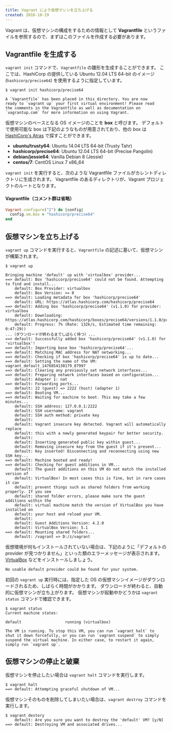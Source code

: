 ```yaml
---
title: Vagrant により仮想マシンを立ち上げる
created: 2016-10-19
---
```


Vagrant は、仮想マシンの構成をするための情報として **Vagrantfile** というファイルを参照するので、まずはこのファイルを作成する必要があります。

Vagrantfile を生成する
----

`vagrant init` コマンドで、`Vagrantfile` の雛形を生成することができます。
ここでは、HashiCorp の提供している Ubuntu 12.04 LTS 64-bit のイメージ (`hashicorp/precise64`) を使用するように指定しています。

```
$ vagrant init hashicorp/precise64

A `Vagrantfile` has been placed in this directory. You are now
ready to `vagrant up` your first virtual environment! Please read
the comments in the Vagrantfile as well as documentation on
`vagrantup.com` for more information on using Vagrant.
```

仮想マシンのベースとなる OS イメージのことを **box** と呼びます。
デフォルトで使用可能な box は下記のようなものが用意されており、他の box は [HashiCorp's Atras](https://atlas.hashicorp.com/boxes/search) で探すことができます。

- **ubuntu/trusty64**: Ubuntu 14.04 LTS 64-bit (Trusty Tahr)
- **hashicorp/precise64**: Ubuntu 12.04 LTS 64-bit (Precise Pangolin)
- **debian/jessie64**: Vanilla Debian 8 (Jessie)
- **centos/7**: CentOS Linux 7 x86_64

`vagrant init` を実行すると、次のような Vagrantfile ファイルがカレントディレクトリに生成されます。
Vagrantfile のあるディレクトリが、Vagrant プロジェクトのルートとなります。

#### Vagrantfile（コメント群は省略）

```ruby
Vagrant.configure("2") do |config|
  config.vm.box = "hashicorp/precise64"
end
```

仮想マシンを立ち上げる
----

`vagrant up` コマンドを実行すると、`Vagrantfile` の記述に基いて、仮想マシンが構築されます。

```
$ vagrant up

Bringing machine 'default' up with 'virtualbox' provider...
==> default: Box 'hashicorp/precise64' could not be found. Attempting to find and install...
    default: Box Provider: virtualbox
    default: Box Version: >= 0
==> default: Loading metadata for box 'hashicorp/precise64'
    default: URL: https://atlas.hashicorp.com/hashicorp/precise64
==> default: Adding box 'hashicorp/precise64' (v1.1.0) for provider: virtualbox
    default: Downloading: https://atlas.hashicorp.com/hashicorp/boxes/precise64/versions/1.1.0/providers/virtualbox.box
    default: Progress: 7% (Rate: 132k/s, Estimated time remaining: 0:47:29))
...（ダウンロードが終わるまでしばらく待つ）...
==> default: Successfully added box 'hashicorp/precise64' (v1.1.0) for 'virtualbox'!
==> default: Importing base box 'hashicorp/precise64'...
==> default: Matching MAC address for NAT networking...
==> default: Checking if box 'hashicorp/precise64' is up to date...
==> default: Setting the name of the VM: vagrant_default_1476854130179_87997
==> default: Clearing any previously set network interfaces...
==> default: Preparing network interfaces based on configuration...
    default: Adapter 1: nat
==> default: Forwarding ports...
    default: 22 (guest) => 2222 (host) (adapter 1)
==> default: Booting VM...
==> default: Waiting for machine to boot. This may take a few minutes...
    default: SSH address: 127.0.0.1:2222
    default: SSH username: vagrant
    default: SSH auth method: private key
    default:
    default: Vagrant insecure key detected. Vagrant will automatically replace
    default: this with a newly generated keypair for better security.
    default:
    default: Inserting generated public key within guest...
    default: Removing insecure key from the guest if it's present...
    default: Key inserted! Disconnecting and reconnecting using new SSH key...
==> default: Machine booted and ready!
==> default: Checking for guest additions in VM...
    default: The guest additions on this VM do not match the installed version of
    default: VirtualBox! In most cases this is fine, but in rare cases it can
    default: prevent things such as shared folders from working properly. If you see
    default: shared folder errors, please make sure the guest additions within the
    default: virtual machine match the version of VirtualBox you have installed on
    default: your host and reload your VM.
    default:
    default: Guest Additions Version: 4.2.0
    default: VirtualBox Version: 5.1
==> default: Mounting shared folders...
    default: /vagrant => D:/z/vagrant
```

仮想環境が何もインストールされていない場合は、下記のように「デフォルトの provider が見つかりません」といった類のエラーメッセージが表示されます。
[VirtualBox](https://www.virtualbox.org/) などをインストールしましょう。

```
No usable default provider could be found for your system.
```

初回の `vagrant up` 実行時には、指定した OS の仮想マシンイメージがダウンロードされるため、しばらく時間がかかります。
ダウンロードが終わると、自動的に仮想マシンが立ち上がります。
仮想マシンが起動中かどうかは `vagrant status` コマンドで確認できます。

```
$ vagrant status
Current machine states:

default                   running (virtualbox)

The VM is running. To stop this VM, you can run `vagrant halt` to
shut it down forcefully, or you can run `vagrant suspend` to simply
suspend the virtual machine. In either case, to restart it again,
simply run `vagrant up`.
```

仮想マシンの停止と破棄
----

仮想マシンを停止したい場合は `vagrant halt` コマンドを実行します。

```
$ vagrant halt
==> default: Attempting graceful shutdown of VM...
```

仮想マシンそのものを削除してしまいたい場合は、`vagrant destroy` コマンドを実行します。

```
$ vagrant destory
    default: Are you sure you want to destroy the 'default' VM? [y/N]
==> default: Destroying VM and associated drives...
```

